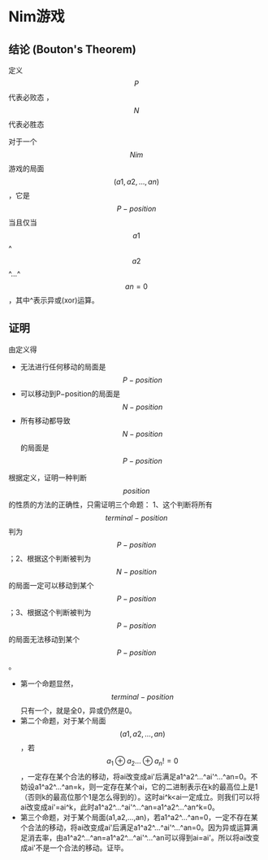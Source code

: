 # Nim游戏

## 结论 \(Bouton's Theorem\)

定义$$P$$ 代表必败态 ，$$N$$ 代表必胜态

对于一个 $$Nim$$ 游戏的局面 $$(a1,a2,...,an)$$ ，它是 $$P−position$$ 当且仅当 $$a1$$^ $$a2$$ ^...^ $$an=0$$ ，其中^表示异或\(xor\)运算。

## 证明

由定义得

* 无法进行任何移动的局面是 $$P−position$$ 
* 可以移动到P−position的局面是 $$N−position$$ 
* 所有移动都导致 $$N−position$$ 的局面是 $$P−position$$ 

根据定义，证明一种判断 $$position$$ 的性质的方法的正确性，只需证明三个命题： 1、这个判断将所有 $$terminal-position$$ 判为 $$P-position$$ ；2、根据这个判断被判为 $$N-position$$ 的局面一定可以移动到某个 $$P-position$$ ；3、根据这个判断被判为 $$P-position$$ 的局面无法移动到某个 $$P-position$$ 。

* 第一个命题显然， $$terminal-position$$ 只有一个，就是全0，异或仍然是0。
* 第二个命题，对于某个局面 $$(a1,a2,...,an)$$ ，若 $$a_1\oplus a_2...\oplus a_n!=0$$ ，一定存在某个合法的移动，将ai改变成ai'后满足a1^a2^...^ai'^...^an=0。不妨设a1^a2^...^an=k，则一定存在某个ai，它的二进制表示在k的最高位上是1（否则k的最高位那个1是怎么得到的）。这时ai^k&lt;ai一定成立。则我们可以将ai改变成ai'=ai^k，此时a1^a2^...^ai'^...^an=a1^a2^...^an^k=0。
* 第三个命题，对于某个局面\(a1,a2,...,an\)，若a1^a2^...^an=0，一定不存在某个合法的移动，将ai改变成ai'后满足a1^a2^...^ai'^...^an=0。因为异或运算满足消去率，由a1^a2^...^an=a1^a2^...^ai'^...^an可以得到ai=ai'。所以将ai改变成ai'不是一个合法的移动。证毕。



